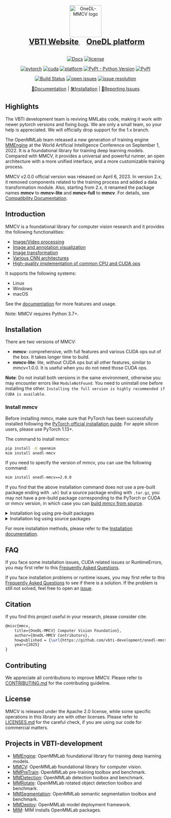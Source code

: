 <div align="center">
  <picture>
    <!-- User prefers dark mode: -->
  <source srcset="https://raw.githubusercontent.com/vbti-development/onedl-mmcv/chore/update-logo/docs/en/_static/image/onedl-mmcv-banner-dark.png"  media="(prefers-color-scheme: dark)"/>

<img src="https://raw.githubusercontent.com/vbti-development/onedl-mmcv/chore/update-logo/docs/en/_static/image/onedl-mmcv-banner.png" alt="OneDL-MMCV logo" height="100"/>
</picture>

<div>&nbsp;</divheightcenter">
    <a href="https://vbti.ai">
      <b><font size="5">VBTI Website</font></b>
    </a>
    &nbsp;&nbsp;&nbsp;&nbsp;
    <a href="https://onedl.ai">
      <b><font size="5">OneDL platform</font></b>
    </a>
  </div>
  <div>&nbsp;</div>

[![Docs](https://img.shields.io/badge/docs-latest-blue)](https://onedl-mmcv.readthedocs.io/en/latest/)
[![license](https://img.shields.io/github/license/vbti-development/onedl-mmcv.svg)](https://github.com/vbti-development/onedl-mmcv/blob/main/LICENSE)

[![pytorch](https://img.shields.io/badge/pytorch-2.0~2.5-yellow)](#installation)
[![cuda](https://img.shields.io/badge/cuda-10.1~12.8-green)](https://developer.nvidia.com/cuda-downloads)
[![platform](https://img.shields.io/badge/platform-Linux%7CWindows%7CmacOS-blue)](https://onedl-mmcv.readthedocs.io/en/latest/get_started/installation.html)
[![PyPI - Python Version](https://img.shields.io/pypi/pyversions/onedl-mmcv)](https://pypi.org/project/onedl-mmcv/)
[![PyPI](https://img.shields.io/pypi/v/onedl-mmcv)](https://pypi.org/project/onedl-mmcv)

[![Build Status](https://github.com/vbti-development/onedl-mmcv/workflows/merge_stage_test/badge.svg)](https://github.com/vbti-development/onedl-mmcv/actions)
[![open issues](https://isitmaintained.com/badge/open/VBTI-development/onedl-mmcv.svg)](https://github.com/VBTI-development/onedl-mmcv/issues)
[![issue resolution](https://isitmaintained.com/badge/resolution/VBTI-development/onedl-mmcv.svg)](https://github.com/VBTI-development/onedl-mmcv/issues)

[📘Documentation](https://onedl-mmcv.readthedocs.io/en/latest/) |
[🛠️Installation](https://onedl-mmcv.readthedocs.io/en/latest/get_started/installation.html) |
[🤔Reporting Issues](https://github.com/vbti-development/onedl-mmcv/issues/new/choose)

</div>

## Highlights

The VBTI development team is reviving MMLabs code, making it work with
newer pytorch versions and fixing bugs. We are only a small team, so your help
is appreciated. We will officially drop support for the 1.x branch.

The OpenMMLab team released a new generation of training engine [MMEngine](https://github.com/vbti-development/onedl-mmengine) at the World Artificial Intelligence Conference on September 1, 2022. It is a foundational library for training deep learning models. Compared with MMCV, it provides a universal and powerful runner, an open architecture with a more unified interface, and a more customizable training process.

MMCV v2.0.0 official version was released on April 6, 2023. In version 2.x, it removed components related to the training process and added a data transformation module. Also, starting from 2.x, it renamed the package names **mmcv** to **mmcv-lite** and **mmcv-full** to **mmcv**. For details, see [Compatibility Documentation](docs/en/compatibility.md).

## Introduction

MMCV is a foundational library for computer vision research and it provides the following functionalities:

- [Image/Video processing](https://onedl-mmcv.readthedocs.io/en/latest/understand_mmcv/data_process.html)
- [Image and annotation visualization](https://onedl-mmcv.readthedocs.io/en/latest/understand_mmcv/visualization.html)
- [Image transformation](https://onedl-mmcv.readthedocs.io/en/latest/understand_mmcv/data_transform.html)
- [Various CNN architectures](https://onedl-mmcv.readthedocs.io/en/latest/understand_mmcv/cnn.html)
- [High-quality implementation of common CPU and CUDA ops](https://onedl-mmcv.readthedocs.io/en/latest/understand_mmcv/ops.html)

It supports the following systems:

- Linux
- Windows
- macOS

See the [documentation](http://onedl-mmcv.readthedocs.io/en/latest) for more features and usage.

Note: MMCV requires Python 3.7+.

## Installation

There are two versions of MMCV:

- **mmcv**: comprehensive, with full features and various CUDA ops out of the box. It takes longer time to build.
- **mmcv-lite**: lite, without CUDA ops but all other features, similar to mmcv\<1.0.0. It is useful when you do not need those CUDA ops.

**Note**: Do not install both versions in the same environment, otherwise you may encounter errors like `ModuleNotFound`. You need to uninstall one before installing the other. `Installing the full version is highly recommended if CUDA is available`.

### Install mmcv

Before installing mmcv, make sure that PyTorch has been successfully installed following the [PyTorch official installation guide](https://github.com/pytorch/pytorch#installation). For apple silicon users, please use PyTorch 1.13+.

The command to install mmcv:

```bash
pip install -U openmim
mim install onedl-mmcv
```

If you need to specify the version of mmcv, you can use the following command:

```bash
mim install onedl-mmcv==2.0.0
```

If you find that the above installation command does not use a pre-built package ending with `.whl` but a source package ending with `.tar.gz`, you may not have a pre-build package corresponding to the PyTorch or CUDA or mmcv version, in which case you can [build mmcv from source](https://onedl-mmcv.readthedocs.io/en/latest/get_started/build.html).

<details>
<summary>Installation log using pre-built packages</summary>

Looking in links: https://mmwheels.onedl.ai/simple/cu126-torch2.4.1/index.html<br />
Collecting mmcv<br />
<b>Downloadinghttps://mmwheels.onedl.ai/simple/cu126-torch2.4.1/mmcv-2.0.0-cp38-cp38-manylinux1_x86_64.whl</b>

</details>

<details>
<summary>Installation log using source packages</summary>

Looking in links: https://mmwheels.onedl.ai/simple/cu126-torch2.4.1/index.html<br />
Collecting mmcv==2.0.0<br />
<b>Downloading mmcv-2.0.0.tar.gz</b>

</details>

For more installation methods, please refer to the [Installation documentation](https://onedl-mmcv.readthedocs.io/en/latest/get_started/installation.html).

## FAQ

If you face some installation issues, CUDA related issues or RuntimeErrors,
you may first refer to this [Frequently Asked Questions](https://onedl-mmcv.readthedocs.io/en/latest/faq.html).

If you face installation problems or runtime issues, you may first refer to this [Frequently Asked Questions](https://onedl-mmcv.readthedocs.io/en/latest/faq.html) to see if there is a solution. If the problem is still not solved, feel free to open an [issue](https://github.com/vbti-development/onedl-mmcv/issues).

## Citation

If you find this project useful in your research, please consider cite:

```latex
@misc{mmcv,
    title={OneDL-MMCV} Computer Vision Foundation},
    author={OneDL-MMCV Contributors},
    howpublished = {\url{https://github.com/vbti-development/onedl-mmcv}},
    year={2025}
}
```

## Contributing

We appreciate all contributions to improve MMCV. Please refer to [CONTRIBUTING.md](CONTRIBUTING.md) for the contributing guideline.

## License

MMCV is released under the Apache 2.0 license, while some specific operations in this library are with other licenses. Please refer to [LICENSES.md](LICENSES.md) for the careful check, if you are using our code for commercial matters.

## Projects in VBTI-development

- [MMEngine](https://github.com/vbti-development/onedl-mmengine): OpenMMLab foundational library for training deep learning models.
- [MMCV](https://github.com/vbti-development/onedl-mmcv): OpenMMLab foundational library for computer vision.
- [MMPreTrain](https://github.com/vbti-development/onedl-mmpretrain): OpenMMLab pre-training toolbox and benchmark.
- [MMDetection](https://github.com/vbti-development/onedl-mmdetection): OpenMMLab detection toolbox and benchmark.
- [MMRotate](https://github.com/vbti-development/onedl-mmrotate): OpenMMLab rotated object detection toolbox and benchmark.
- [MMSegmentation](https://github.com/vbti-development/onedl-mmsegmentation): OpenMMLab semantic segmentation toolbox and benchmark.
- [MMDeploy](https://github.com/vbti-development/onedl-mmdeploy): OpenMMLab model deployment framework.
- [MIM](https://github.com/vbti-development/onedl-mim): MIM installs OpenMMLab packages.
